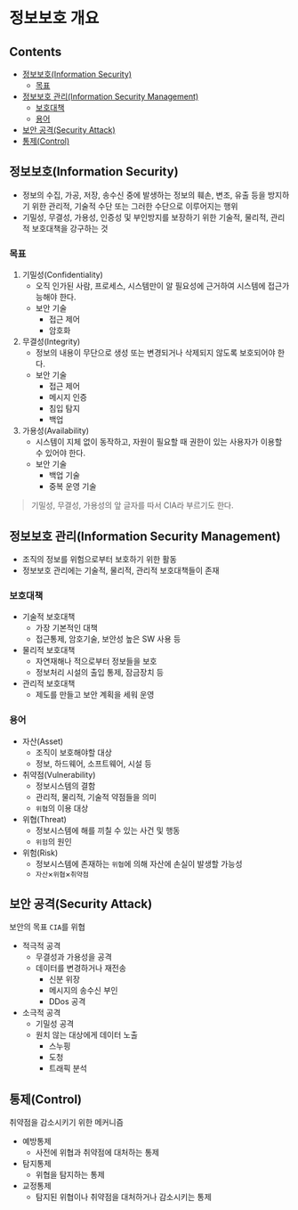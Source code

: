 정보보호 개요
===

Contents
---

- [정보보호(Information Security)](#정보보호Information-Security)
  - [목표](#목표)
- [정보보호 관리(Information Security Management)](#정보보호-관리Information-Security-Management)
  - [보호대책](#보호대책)
  - [용어](#용어)
- [보안 공격(Security Attack)](#보안-공격Security-Attack)
- [통제(Control)](#통제Control)

정보보호(Information Security)
---

- 정보의 수집, 가공, 저장, 송수신 중에 발생하는 정보의 훼손, 변조, 유출 등을 방지하기 위한 관리적, 기술적 수단 또는 그러한 수단으로 이루어지는 행위
- 기밀성, 무결성, 가용성, 인증성 및 부인방지를 보장하기 위한 기술적, 물리적, 관리적 보호대책을 강구하는 것

### 목표

1. 기밀성(Confidentiality)
    - 오직 인가된 사람, 프로세스, 시스템만이 알 필요성에 근거하여 시스템에 접근가능해야 한다.
    - 보안 기술
        - 접근 제어
        - 암호화
2. 무결성(Integrity)
    - 정보의 내용이 무단으로 생성 또는 변경되거나 삭제되지 않도록 보호되어야 한다.
    - 보안 기술
        - 접근 제어
        - 메시지 인증
        - 침입 탐지
        - 백업
3. 가용성(Availability)
    - 시스템이 지체 없이 동작하고, 자원이 필요할 때 권한이 있는 사용자가 이용할 수 있어야 한다.
    - 보안 기술
        - 백업 기술
        - 중복 운영 기술

> 기밀성, 무결성, 가용성의 앞 글자를 따서 CIA라 부르기도 한다.

정보보호 관리(Information Security Management)
---

- 조직의 정보를 위험으로부터 보호하기 위한 활동
- 정보보호 관리에는 기술적, 물리적, 관리적 보호대책들이 존재

### 보호대책

- 기술적 보호대책
  - 가장 기본적인 대책
  - 접근통제, 암호기술, 보안성 높은 SW 사용 등
- 물리적 보호대책
  - 자연재해나 적으로부터 정보들을 보호
  - 정보처리 시설의 출입 통제, 잠금장치 등
- 관리적 보호대책
  - 제도를 만들고 보안 계획을 세워 운영

### 용어

- 자산(Asset)
  - 조직이 보호해야할 대상
  - 정보, 하드웨어, 소프트웨어, 시설 등
- 취약점(Vulnerability)
  - 정보시스템의 결함
  - 관리적, 물리적, 기술적 약점들을 의미
  - `위협`의 이용 대상
- 위협(Threat)
  - 정보시스템에 해를 끼칠 수 있는 사건 및 행동
  - `위험`의 원인
- 위험(Risk)
  - 정보시스템에 존재하는 `위협`에 의해 자산에 손실이 발생할 가능성
  - `자산`×`위협`×`취약점`



보안 공격(Security Attack)
---

보안의 목표 `CIA`를 위협

- 적극적 공격
  - 무결성과 가용성을 공격
  - 데이터를 변경하거나 재전송
    - 신분 위장
    - 메시지의 송수신 부인
    - DDos 공격
- 소극적 공격
  - 기밀성 공격
  - 원치 않는 대상에게 데이터 노출
    - 스누핑
    - 도청
    - 트래픽 분석

통제(Control)
---

취약점을 감소시키기 위한 메커니즘

- 예방통제
  - 사전에 위협과 취약점에 대처하는 통제
- 탐지통제
  - 위협을 탐지하는 통제
- 교정통제
  - 탐지된 위협이나 취약점을 대처하거나 감소시키는 통제
